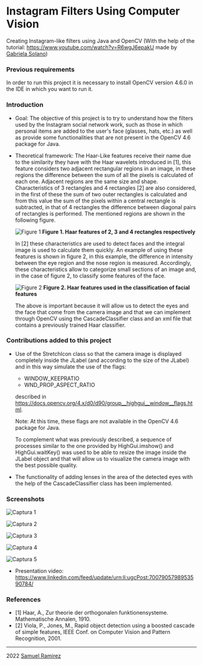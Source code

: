 # Instagram Filters Using Computer Vision
 
Creating Instagram-like filters using Java and OpenCV (With the help of the tutorial: https://www.youtube.com/watch?v=R6wgJ6epakU made by [Gabriela Solano](https://github.com/GabySol))
 
 
### Previous requirements
In order to run this project it is necessary to install OpenCV version 4.6.0 in the IDE in which you want to run it.
 
### Introduction
* Goal: The objective of this project is to try to understand how the filters used by the Instagram social network work, such as those in which personal items are added to the user's face (glasses, hats, etc.) as well as provide some functionalities that are not present in the OpenCV 4.6 package for Java.

* Theoretical framework:
The Haar-Like features receive their name due to the similarity they have with the Haar wavelets introduced in [1], this feature considers two adjacent rectangular regions in an image, in these regions the difference between the sum of all the pixels is calculated of each one. Adjacent regions are the same size and shape. Characteristics of 3 rectangles and 4 rectangles [2] are also considered, in the first of these the sum of two outer rectangles is calculated and from this value the sum of the pixels within a central rectangle is subtracted, in that of 4 rectangles the difference between diagonal pairs of rectangles is performed. The mentioned regions are shown in the following figure.

    ![Figure 1](https://github.com/Samvel24/Filtros-Instagram/blob/master/ImagenesEjemplo/Figura1.png)
    **Figure 1. Haar features of 2, 3 and 4 rectangles respectively**

    In [2] these characteristics are used to detect faces and the integral image is used to calculate them quickly. An example of using these features is shown in figure 2, in this example, the difference in intensity between the eye region and the nose region is measured. Accordingly, these characteristics allow to categorize small sections of an image and, in the case of figure 2, to classify some features of the face.

    ![Figure 2](https://github.com/Samvel24/Filtros-Instagram/blob/master/ImagenesEjemplo/Figura2.png)
    **Figure 2. Haar features used in the classification of facial features**

    The above is important because it will allow us to detect the eyes and the face that come from the camera image and that we can implement through OpenCV using the CascadeClassifier class and an xml file that contains a previously trained Haar classifier.

### Contributions added to this project
* Use of the StretchIcon class so that the camera image is displayed completely inside the JLabel (and according to the size of the JLabel) and in this way simulate the use of the flags:
    - WINDOW_KEEPRATIO
    - WND_PROP_ASPECT_RATIO
    
    described in https://docs.opencv.org/4.x/d0/d90/group__highgui__window__flags.html.
    
    Note: At this time, these flags are not available in the OpenCV 4.6 package for Java.
    
    To complement what was previously described, a sequence of processes similar to the one provided by HighGui.imshow() and HighGui.waitKey() was used to be able to resize the image inside the JLabel object and that will allow us to visualize the camera image with the best possible quality.

* The functionality of adding lenses in the area of the detected eyes with the help of the CascadeClassifier class has been implemented.

### Screenshots
![Captura 1](https://github.com/Samvel24/Filtros-Instagram/blob/master/ImagenesEjemplo/Captura1.png)

![Captura 2](https://github.com/Samvel24/Filtros-Instagram/blob/master/ImagenesEjemplo/Captura2.png)

![Captura 3](https://github.com/Samvel24/Filtros-Instagram/blob/master/ImagenesEjemplo/Captura3.png)

![Captura 4](https://github.com/Samvel24/Filtros-Instagram/blob/master/ImagenesEjemplo/Captura4.png)

![Captura 5](https://github.com/Samvel24/Filtros-Instagram/blob/master/ImagenesEjemplo/Captura5.png)

* Presentation video: https://www.linkedin.com/feed/update/urn:li:ugcPost:7007905798953590784/

### References
* [1] Haar, A., Zur theorie der orthogonalen funktionensysteme. Mathematische Annalen, 1910.
* [2] Viola, P., Jones, M., Rapid object detection using a boosted cascade of simple features, IEEE Conf. on Computer Vision and Pattern Recognition, 2001.

***

2022 [Samuel Ramirez](https://github.com/Samvel24/)